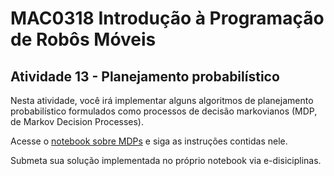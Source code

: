 # MAC0318 Introdução à Programação de Robôs Móveis

## Atividade 13 - Planejamento probabilístico

Nesta atividade, você irá implementar alguns algoritmos de planejamento probabilístico formulados como processos de decisão markovianos (MDP, de Markov Decision Processes).

Acesse o [notebook sobre MDPs](https://gitlab.uspdigital.usp.br/mac0318-2021/assignments/-/blob/master/prob-planning/MDP.ipynb) e siga as instruções contidas nele.

Submeta sua solução implementada no próprio notebook via e-disiciplinas.
